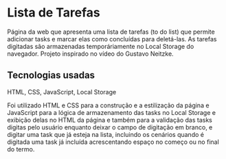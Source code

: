 # Lista de Tarefas

Página da web que apresenta uma lista de tarefas (to do list) que permite adicionar tasks e marcar elas como concluídas para deletá-las.
As tarefas digitadas são armazenadas temporáriamente no Local Storage do navegador.
Projeto inspirado no vídeo do Gustavo Neitzke.

## Tecnologias usadas

HTML, CSS, JavaScript, Local Storage

Foi utilizado HTML e CSS para a construção e a estilização da página e JavaScript para a lógica de armazenamento das tasks no Local Storage e exibição delas no HTML da página e também para a validação das tasks digitas pelo usuário enquanto deixar o campo de digitação em branco, e digitar uma task que já esteja na lista, incluindo os cenários quando é digitada uma task já incluída acrescentando espaço no começo ou no final do termo.